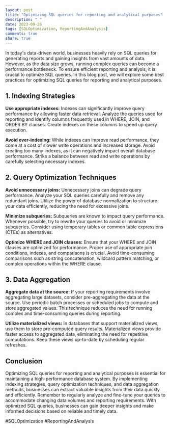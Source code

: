 ```yaml
---
layout: post
title: "Optimizing SQL queries for reporting and analytical purposes"
description: " "
date: 2023-09-26
tags: [SQLOptimization, ReportingAndAnalysis]
comments: true
share: true
---
```


In today's data-driven world, businesses heavily rely on SQL queries for generating reports and gaining insights from vast amounts of data. However, as the data size grows, running complex queries can become a performance bottleneck. To ensure efficient reporting and analysis, it is crucial to optimize SQL queries. In this blog post, we will explore some best practices for optimizing SQL queries for reporting and analytical purposes.

## 1. Indexing Strategies

**Use appropriate indexes:** Indexes can significantly improve query performance by allowing faster data retrieval. Analyze the queries used for reporting and identify columns frequently used in WHERE, JOIN, and ORDER BY clauses. Create indexes on these columns to speed up query execution.

**Avoid over-indexing:** While indexes can improve read performance, they come at a cost of slower write operations and increased storage. Avoid creating too many indexes, as it can negatively impact overall database performance. Strike a balance between read and write operations by carefully selecting necessary indexes.

## 2. Query Optimization Techniques

**Avoid unnecessary joins:** Unnecessary joins can degrade query performance. Analyze your SQL queries carefully and remove any redundant joins. Utilize the power of database normalization to structure your data efficiently, reducing the need for excessive joins.

**Minimize subqueries:** Subqueries are known to impact query performance. Whenever possible, try to rewrite your queries to avoid or minimize subqueries. Consider using temporary tables or common table expressions (CTEs) as alternatives.

**Optimize WHERE and JOIN clauses:** Ensure that your WHERE and JOIN clauses are optimized for performance. Proper use of appropriate join conditions, indexes, and comparisons is crucial. Avoid time-consuming comparisons such as string concatenation, wildcard pattern matching, or complex operations within the WHERE clause.

## 3. Data Aggregation

**Aggregate data at the source:** If your reporting requirements involve aggregating large datasets, consider pre-aggregating the data at the source. Use periodic batch processes or scheduled jobs to compute and store aggregated values. This technique reduces the need for running complex and time-consuming queries during reporting.

**Utilize materialized views:** In databases that support materialized views, use them to store pre-computed query results. Materialized views provide faster access to aggregated data, eliminating the need for repetitive computations. Keep these views up-to-date by scheduling regular refreshes.

## Conclusion

Optimizing SQL queries for reporting and analytical purposes is essential for maintaining a high-performance database system. By implementing indexing strategies, query optimization techniques, and data aggregation methods, businesses can extract valuable insights from their data quickly and efficiently. Remember to regularly analyze and fine-tune your queries to accommodate changing data volumes and reporting requirements. With optimized SQL queries, businesses can gain deeper insights and make informed decisions based on reliable and timely data.

\#SQLOptimization #ReportingAndAnalysis